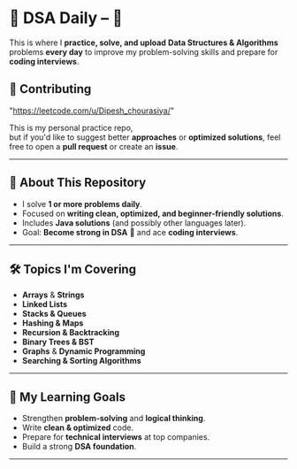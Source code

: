 # 📘 DSA Daily –  🚀

This is where I **practice, solve, and upload** **Data Structures & Algorithms** problems **every day** to improve my problem-solving skills and prepare for **coding interviews**.

## 🤝 Contributing
"https://leetcode.com/u/Dipesh_chourasiya/"

This is my personal practice repo,  
but if you'd like to suggest better **approaches** or **optimized solutions**, feel free to open a **pull request** or create an **issue**.

---

## 📌 About This Repository

- I solve **1 or more problems daily**.
- Focused on **writing clean, optimized, and beginner-friendly solutions**.
- Includes **Java solutions** (and possibly other languages later).
- Goal: **Become strong in DSA** 💪 and ace **coding interviews**.

---

## 🛠️ Topics I'm Covering

- **Arrays** & **Strings**
- **Linked Lists** 
- **Stacks & Queues**
- **Hashing & Maps**
- **Recursion & Backtracking**
- **Binary Trees & BST**
- **Graphs** & **Dynamic Programming**
- **Searching & Sorting Algorithms**

---

## 🧠 My Learning Goals

- Strengthen **problem-solving** and **logical thinking**.
- Write **clean & optimized** code.
- Prepare for **technical interviews** at top companies.
- Build a strong **DSA foundation**.

---
